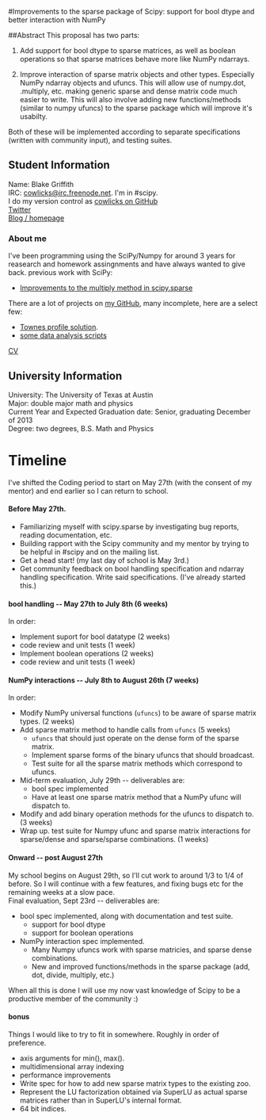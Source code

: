 #Improvements to the sparse package of Scipy: support for bool dtype and better interaction with NumPy

##Abstract
This proposal has two parts:

1. Add support for bool dtype to sparse matrices, as well as boolean operations so that sparse matrices behave more like NumPy ndarrays.

2. Improve interaction of sparse matrix objects and other types. Especially NumPy ndarray objects and ufuncs. This will allow use of numpy.dot, .multiply, etc. making generic sparse and dense matrix code much easier to write. This will also involve adding new functions/methods (similar to numpy ufuncs) to the sparse package which will improve it's usabilty.

Both of these will be implemented according to separate specifications (written with community input), and testing suites.

## Student Information
Name: Blake Griffith  
IRC: cowlicks@irc.freenode.net. I'm in #scipy.  
I do my version control as [cowlicks on GitHub](https://github.com/cowlicks)  
[Twitter](https://twitter.com/cwlcks)  
[Blog / homepage](http://cwl.cx)  

### About me
I've been programming using the SciPy/Numpy for around 3 years for reasearch and homework assingnments and have always wanted to give back.
previous work with SciPy:
* [Improvements to the multiply method in scipy.sparse](https://github.com/scipy/scipy/pull/516)

There are a lot of projects on [my GitHub](https://github.com/cowlicks), many incomplete, here are a select few:
* [Townes profile solution](https://github.com/cowlicks/Townes_profile).
* [some data analysis scripts](https://github.com/cowlicks/2dnls-scripts/tree/master/analysis)

[CV](https://github.com/cowlicks/CV/raw/master/curriculum_vitae.pdf)

## University Information
University: The University of Texas at Austin  
Major: double major math and physics  
Current Year and Expected Graduation date: Senior, graduating December of 2013  
Degree: two degrees, B.S. Math and Physics  


# Timeline
I've shifted the Coding period to start on May 27th (with the consent of my mentor) and end earlier so I can return to school.

#### Before May 27th.
* Familiarizing myself with scipy.sparse by investigating bug reports, reading documentation, etc.
* Building rapport with the Scipy community and my mentor by trying to be helpful in #scipy and on the mailing list.
* Get a head start! (my last day of school is May 3rd.)
* Get community feedback on bool handling specification and ndarray handling specification. Write said specifications. (I've already started this.)

#### bool handling -- May 27th to July 8th (6 weeks)
In order:
* Implement suport for bool datatype (2 weeks)
* code review and unit tests (1 week)
* Implement boolean operations (2 weeks)
* code review and unit tests (1 week)

#### NumPy interactions -- July 8th to August 26th (7 weeks)
In order:
* Modify NumPy universal functions (`ufuncs`) to be aware of sparse matrix types. (2 weeks)
* Add sparse matrix method to handle calls from `ufuncs` (5 weeks)
    * `ufuncs` that should just operate on the dense form of the sparse matrix.
    * Implement sparse forms of the binary ufuncs that should broadcast.
    * Test suite for all the sparse matrix methods which correspond to ufuncs.
* Mid-term evaluation, July 29th -- deliverables are:
    * bool spec implemented
    * Have at least one sparse matrix method that a NumPy ufunc will dispatch to.
* Modify and add binary operation methods for the ufuncs to dispatch to. (3 weeks)
* Wrap up. test suite for Numpy ufunc and sparse matrix interactions for sparse/dense and sparse/sparse combinations. (1 weeks)

#### Onward -- post August 27th
My school begins on August 29th, so I'll cut work to around 1/3 to 1/4 of before. So I will continue with a few features, and fixing bugs etc for the remaining weeks at a slow pace.  
Final evaluation, Sept 23rd -- deliverables are:
* bool spec implemented, along with documentation and test suite. 
    * support for bool dtype
    * support for boolean operations
* NumPy interaction spec implemented.
    * Many Numpy ufuncs work with sparse matricies, and sparse dense combinations. 
    * New and improved functions/methods in the sparse package (add, dot, divide, multiply, etc.)

When all this is done I will use my now vast knowledge of Scipy to be a productive member of the community :)

#### bonus
Things I would like to try to fit in somewhere. Roughly in order of preference.
* axis arguments for min(), max().
* multidimensional array indexing 
* performance improvements
* Write spec for how to add new sparse matrix types to the existing zoo.
* Represent the LU factorization obtained via SuperLU as actual sparse matrices rather than in SuperLU's internal format.
* 64 bit indices.
